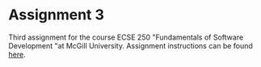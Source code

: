 # Assignment 3
Third assignment for the course ECSE 250 "Fundamentals of Software Development "at McGill University. Assignment instructions can be found [here](A3.pdf).
